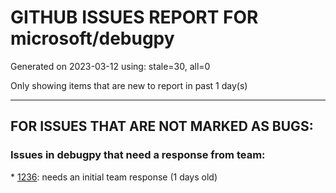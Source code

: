 
# GITHUB ISSUES REPORT FOR microsoft/debugpy


Generated on 2023-03-12 using: stale=30, all=0


Only showing items that are new to report in past 1 day(s)


---

## FOR ISSUES THAT ARE NOT MARKED AS BUGS:


### Issues in debugpy that need a response from team:


\* [1236](https://github.com/microsoft/debugpy/issues/1236 "Local and global variables are not available in list comprehensions in the debug console"): needs an initial team response (1 days old)
